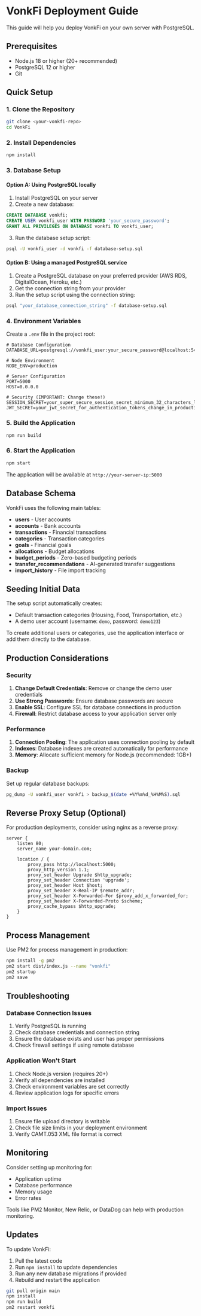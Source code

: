 # VonkFi Deployment Guide

This guide will help you deploy VonkFi on your own server with PostgreSQL.

## Prerequisites

- Node.js 18 or higher (20+ recommended)
- PostgreSQL 12 or higher
- Git

## Quick Setup

### 1. Clone the Repository

```bash
git clone <your-vonkfi-repo>
cd VonkFi
```

### 2. Install Dependencies

```bash
npm install
```

### 3. Database Setup

#### Option A: Using PostgreSQL locally

1. Install PostgreSQL on your server
2. Create a new database:

```sql
CREATE DATABASE vonkfi;
CREATE USER vonkfi_user WITH PASSWORD 'your_secure_password';
GRANT ALL PRIVILEGES ON DATABASE vonkfi TO vonkfi_user;
```

3. Run the database setup script:

```bash
psql -U vonkfi_user -d vonkfi -f database-setup.sql
```

#### Option B: Using a managed PostgreSQL service

1. Create a PostgreSQL database on your preferred provider (AWS RDS, DigitalOcean, Heroku, etc.)
2. Get the connection string from your provider
3. Run the setup script using the connection string:

```bash
psql "your_database_connection_string" -f database-setup.sql
```

### 4. Environment Variables

Create a `.env` file in the project root:

```env
# Database Configuration
DATABASE_URL=postgresql://vonkfi_user:your_secure_password@localhost:5432/vonkfi

# Node Environment
NODE_ENV=production

# Server Configuration
PORT=5000
HOST=0.0.0.0

# Security (IMPORTANT: Change these!)
SESSION_SECRET=your_super_secure_session_secret_minimum_32_characters_long
JWT_SECRET=your_jwt_secret_for_authentication_tokens_change_in_production
```

### 5. Build the Application

```bash
npm run build
```

### 6. Start the Application

```bash
npm start
```

The application will be available at `http://your-server-ip:5000`

## Database Schema

VonkFi uses the following main tables:

- **users** - User accounts
- **accounts** - Bank accounts
- **transactions** - Financial transactions
- **categories** - Transaction categories
- **goals** - Financial goals
- **allocations** - Budget allocations
- **budget_periods** - Zero-based budgeting periods
- **transfer_recommendations** - AI-generated transfer suggestions
- **import_history** - File import tracking

## Seeding Initial Data

The setup script automatically creates:

- Default transaction categories (Housing, Food, Transportation, etc.)
- A demo user account (username: `demo`, password: `demo123`)

To create additional users or categories, use the application interface or add them directly to the database.

## Production Considerations

### Security

1. **Change Default Credentials**: Remove or change the demo user credentials
2. **Use Strong Passwords**: Ensure database passwords are secure
3. **Enable SSL**: Configure SSL for database connections in production
4. **Firewall**: Restrict database access to your application server only

### Performance

1. **Connection Pooling**: The application uses connection pooling by default
2. **Indexes**: Database indexes are created automatically for performance
3. **Memory**: Allocate sufficient memory for Node.js (recommended: 1GB+)

### Backup

Set up regular database backups:

```bash
pg_dump -U vonkfi_user vonkfi > backup_$(date +%Y%m%d_%H%M%S).sql
```

## Reverse Proxy Setup (Optional)

For production deployments, consider using nginx as a reverse proxy:

```nginx
server {
    listen 80;
    server_name your-domain.com;

    location / {
        proxy_pass http://localhost:5000;
        proxy_http_version 1.1;
        proxy_set_header Upgrade $http_upgrade;
        proxy_set_header Connection 'upgrade';
        proxy_set_header Host $host;
        proxy_set_header X-Real-IP $remote_addr;
        proxy_set_header X-Forwarded-For $proxy_add_x_forwarded_for;
        proxy_set_header X-Forwarded-Proto $scheme;
        proxy_cache_bypass $http_upgrade;
    }
}
```

## Process Management

Use PM2 for process management in production:

```bash
npm install -g pm2
pm2 start dist/index.js --name "vonkfi"
pm2 startup
pm2 save
```

## Troubleshooting

### Database Connection Issues

1. Verify PostgreSQL is running
2. Check database credentials and connection string
3. Ensure the database exists and user has proper permissions
4. Check firewall settings if using remote database

### Application Won't Start

1. Check Node.js version (requires 20+)
2. Verify all dependencies are installed
3. Check environment variables are set correctly
4. Review application logs for specific errors

### Import Issues

1. Ensure file upload directory is writable
2. Check file size limits in your deployment environment
3. Verify CAMT.053 XML file format is correct

## Monitoring

Consider setting up monitoring for:

- Application uptime
- Database performance
- Memory usage
- Error rates

Tools like PM2 Monitor, New Relic, or DataDog can help with production monitoring.

## Updates

To update VonkFi:

1. Pull the latest code
2. Run `npm install` to update dependencies
3. Run any new database migrations if provided
4. Rebuild and restart the application

```bash
git pull origin main
npm install
npm run build
pm2 restart vonkfi
```